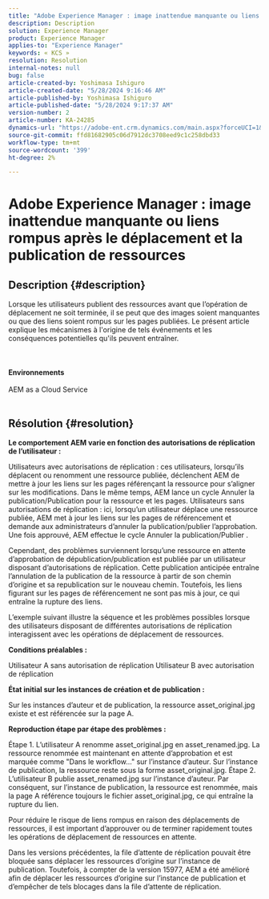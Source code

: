 ```yaml
---
title: "Adobe Experience Manager : image inattendue manquante ou liens rompus après le déplacement et la publication de la ressource"
description: Description
solution: Experience Manager
product: Experience Manager
applies-to: "Experience Manager"
keywords: « KCS »
resolution: Resolution
internal-notes: null
bug: false
article-created-by: Yoshimasa Ishiguro
article-created-date: "5/28/2024 9:16:46 AM"
article-published-by: Yoshimasa Ishiguro
article-published-date: "5/28/2024 9:17:37 AM"
version-number: 2
article-number: KA-24285
dynamics-url: "https://adobe-ent.crm.dynamics.com/main.aspx?forceUCI=1&pagetype=entityrecord&etn=knowledgearticle&id=f77fb9fd-d21c-ef11-840b-6045bd034c54"
source-git-commit: ffd81682905c06d7912dc3708eed9c1c258dbd33
workflow-type: tm+mt
source-wordcount: '399'
ht-degree: 2%

---
```


# Adobe Experience Manager : image inattendue manquante ou liens rompus après le déplacement et la publication de ressources

## Description {#description}

Lorsque les utilisateurs publient des ressources avant que l’opération de déplacement ne soit terminée, il se peut que des images soient manquantes ou que des liens soient rompus sur les pages publiées. Le présent article explique les mécanismes à l&#39;origine de tels événements et les conséquences potentielles qu&#39;ils peuvent entraîner.<br><br> <br><br><b>Environnements</b><br><br>AEM as a Cloud Service
<br> 

## Résolution {#resolution}


<b>Le comportement AEM varie en fonction des autorisations de réplication de l’utilisateur :</b>

Utilisateurs avec autorisations de réplication : ces utilisateurs, lorsqu’ils déplacent ou renomment une ressource publiée, déclenchent AEM de mettre à jour les liens sur les pages référençant la ressource pour s’aligner sur les modifications. Dans le même temps, AEM lance un cycle Annuler la publication/Publication pour la ressource et les pages.
Utilisateurs sans autorisations de réplication : ici, lorsqu’un utilisateur déplace une ressource publiée, AEM met à jour les liens sur les pages de référencement et demande aux administrateurs d’annuler la publication/publier l’approbation. Une fois approuvé, AEM effectue le cycle Annuler la publication/Publier .

Cependant, des problèmes surviennent lorsqu’une ressource en attente d’approbation de dépublication/publication est publiée par un utilisateur disposant d’autorisations de réplication. Cette publication anticipée entraîne l’annulation de la publication de la ressource à partir de son chemin d’origine et sa republication sur le nouveau chemin. Toutefois, les liens figurant sur les pages de référencement ne sont pas mis à jour, ce qui entraîne la rupture des liens.

L’exemple suivant illustre la séquence et les problèmes possibles lorsque des utilisateurs disposant de différentes autorisations de réplication interagissent avec les opérations de déplacement de ressources.

<b>Conditions préalables :</b>

Utilisateur A sans autorisation de réplication Utilisateur B avec autorisation de réplication

<b>État initial sur les instances de création et de publication :</b>

Sur les instances d’auteur et de publication, la ressource asset_original.jpg existe et est référencée sur la page A.

<b>Reproduction étape par étape des problèmes :</b>

Étape 1. L’utilisateur A renomme asset_original.jpg en asset_renamed.jpg. La ressource renommée est maintenant en attente d’approbation et est marquée comme &quot;Dans le workflow...&quot; sur l’instance d’auteur. Sur l’instance de publication, la ressource reste sous la forme asset_original.jpg.
Étape 2. L’utilisateur B publie asset_renamed.jpg sur l’instance d’auteur. Par conséquent, sur l’instance de publication, la ressource est renommée, mais la page A référence toujours le fichier asset_original.jpg, ce qui entraîne la rupture du lien.

Pour réduire le risque de liens rompus en raison des déplacements de ressources, il est important d’approuver ou de terminer rapidement toutes les opérations de déplacement de ressources en attente.

Dans les versions précédentes, la file d’attente de réplication pouvait être bloquée sans déplacer les ressources d’origine sur l’instance de publication. Toutefois, à compter de la version 15977, AEM a été amélioré afin de déplacer les ressources d’origine sur l’instance de publication et d’empêcher de tels blocages dans la file d’attente de réplication.
